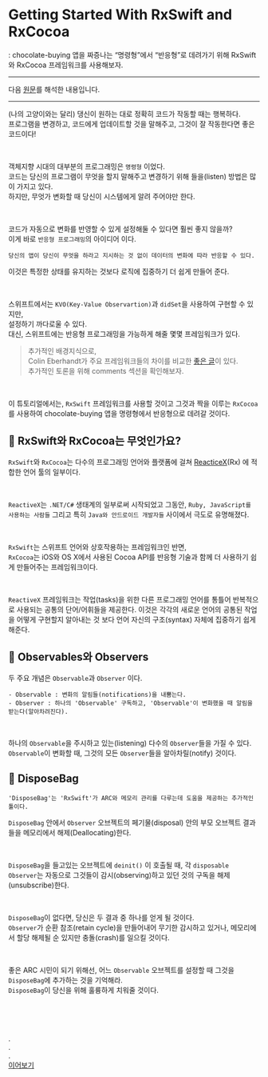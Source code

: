 # Getting Started With RxSwift and RxCocoa

: chocolate-buying 앱을 짜증나는 “명령형”에서 “반응형”로 데려가기 위해 RxSwift와 RxCocoa 프레임워크를 사용해보자.

---

다음 [원문](https://www.raywenderlich.com/1228891-getting-started-with-rxswift-and-rxcocoa)를 해석한 내용입니다.

---

(나의 고양이와는 달리) 댕신이 원하는 대로 정확히 코드가 작동할 때는 행복하다.  
프로그램을 변경하고, 코드에게 업데이트할 것을 말해주고, 그것이 잘 작동한다면 좋은 코드이다!

</br>

객체지향 시대의 대부분의 프로그래밍은 `명령형` 이었다.  
코드는 당신의 프로그램이 무엇을 할지 말해주고 변경하기 위해 들을(listen) 방법은 많이 가지고 있다.  
하지만, 무엇가 변화할 때 당신이 시스템에게 알려 주어야만 한다.

</br>

코드가 자동으로 변화를 반영할 수 있게 설정해둘 수 있다면 훨씬 좋지 않을까?  
이게 바로 `반응형 프로그래밍`의 아이디어 이다.
```
당신의 앱이 당신이 무엇을 하라고 지시하는 것 없이 데이터의 변화에 따라 반응할 수 있다.
```
이것은 특정한 상태를 유지하는 것보다 로직에 집중하기 더 쉽게 만들어 준다.

</br>

스위프트에서는 `KVO(Key-Value Observartion)`과 `didSet`을 사용하여 구현할 수 있지만,  
설정하기 까다로울 수 있다.  
대신, 스위프트에는 반응형 프로그래밍을 가능하게 해줄 몇몇 프레임워크가 있다.


> 추가적인 배경지식으로,  
> Colin Eberhandt가 주요 프레임워크들의 차이를 비교한 [좋은 글](https://www.raywenderlich.com/1190-reactivecocoa-vs-rxswift)이 있다.  
> 추가적인 토론을 위해 comments 섹션을 확인해보자.

</br>

이 튜토리얼에서는, `RxSwift` 프레임워크를 사용할 것이고 그것과 짝을 이루는 `RxCocoa`를 사용하여 chocolate-buying 앱을 명령형에서 반응형으로 데려갈 것이다.

## 💬 RxSwift와 RxCocoa는 무엇인가요?

`RxSwift`와 `RxCocoa`는 다수의 프로그래밍 언어와 플랫폼에 걸쳐 [ReacticeX](http://reactivex.io/)(Rx) 에 적합한 언어 툴의 일부이다.  

</br>

`ReactiveX`는 `.NET/C#` 생태계의 일부로써 시작되었고 그동안, `Ruby, JavaScript를 사용하는 사람들` 그리고 특히 `Java와 안드로이드 개발자들` 사이에서 극도로 유명해졌다.  

</br>

`RxSwift`는 스위프트 언어와 상호작용하는 프레임워크인 반면,  
`RxCocoa`는 iOS와 OS X에서 사용된 Cocoa API를 반응형 기술과 함께 더 사용하기 쉽게 만들어주는 프레임워크이다.

</br>

`ReactiveX` 프레임워크는 작업(tasks)을 위한 다른 프로그래밍 언어를 통틀어 반복적으로 사용되는 공통의 단어/어휘들을 제공한다.
이것은 각각의 새로운 언어의 공통된 작업을 어떻게  구현할지 알아내는 것 보다 언어 자신의 구조(syntax) 자체에 집중하기 쉽게 해준다.

## 💬 Observables와 Observers

두 주요 개념은 `Observable`과 `Observer` 이다.
```
- Observable : 변화의 알림들(notifications)을 내뿜는다.
- Observer : 하나의 'Observable' 구독하고, 'Observable'이 변화했을 때 알림을 받는다(알아차려진다).
```

</br>

하나의 `Observable`을 주시하고 있는(listening) 다수의 `Observer`들을 가질 수 있다.  
`Observable`이 변화할 때, 그것의 모든 `Observer`들을 알아차릴(notify) 것이다.

## 💬 DisposeBag
```
'DisposeBag'는 'RxSwift'가 ARC와 메모리 관리를 다루는데 도움을 제공하는 추가적인 툴이다.  
```
`DisposeBag` 안에서 `Observer` 오브젝트의 페기물(disposal) 안의 부모 오브젝트 결과들을 메모리에서 해제(Deallocating)한다.

</br>

`DisposeBag`을 들고있는 오브젝트에 `deinit()` 이 호출될 때, 각 `disposable Observer`는 자동으로 그것들이 감시(observing)하고 있던 것의 구독을 해제(unsubscribe)한다.

</br>

`DisposeBag`이 없다면, 당신은 두 결과 중 하나를 얻게 될 것이다.  
`Observer`가 순환 참조(retain cycle)을 만들어내어 무기한 감시하고 있거나, 메모리에서 할당 해제될 순 있지만 충돌(crash)를 일으킬 것이다.

</br>

좋은 ARC 시민이 되기 위해선, 어느 `Observable` 오브젝트를 설정할 때 그것을 `DisposeBag`에 추가하는 것을 기억해라.  
`DisposeBag`이 당신을 위해 훌륭하게 치워줄 것이다.

</br>
</br>
</br>

.  
.  
.  
[이어보기](https://github.com/keenkim1202/RxSwift_Practice/blob/main/raywenderlichEx/getting_started_with_rxswift_project.md)

